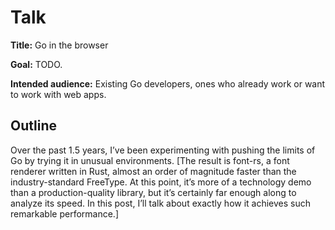 Talk
====

**Title:** Go in the browser

**Goal:** TODO.

**Intended audience:** Existing Go developers, ones who already work or want to work with web apps.

Outline
-------

Over the past 1.5 years, I’ve been experimenting with pushing the limits of Go by trying it in unusual environments. [The result is font-rs, a font renderer written in Rust, almost an order of magnitude faster than the industry-standard FreeType. At this point, it’s more of a technology demo than a production-quality library, but it’s certainly far enough along to analyze its speed. In this post, I’ll talk about exactly how it achieves such remarkable performance.]
